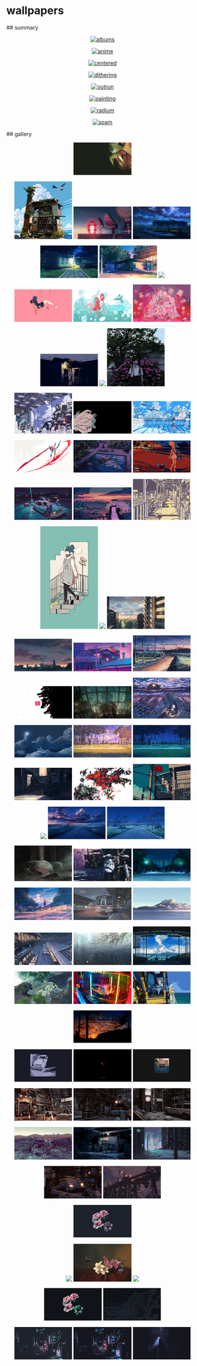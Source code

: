 
# wallpapers

<div>
    ## summary
    
<p align="center">
    <a href="./albums/README.md">
        <img src="./albums" alt="albums">
    </a>
</p>
            
<p align="center">
    <a href="./anime/README.md">
        <img src="./anime" alt="anime">
    </a>
</p>
            
<p align="center">
    <a href="./centered/README.md">
        <img src="./centered" alt="centered">
    </a>
</p>
            
<p align="center">
    <a href="./dithering/README.md">
        <img src="./dithering" alt="dithering">
    </a>
</p>
            
<p align="center">
    <a href="./outrun/README.md">
        <img src="./outrun" alt="outrun">
    </a>
</p>
            
<p align="center">
    <a href="./painting/README.md">
        <img src="./painting" alt="painting">
    </a>
</p>
            
<p align="center">
    <a href="./radium/README.md">
        <img src="./radium" alt="radium">
    </a>
</p>
            
<p align="center">
    <a href="./spam/README.md">
        <img src="./spam" alt="spam">
    </a>
</p>
            
</div>

<div>
    ## gallery
    <p align="center">
  <img src="albums/machine_girl_wlfgrl.png" width="30%"/>
</p>
<p align="center">
  <img src="anime/a_bird_flying_over_a_building.jpeg" width="30%"/>
  <img src="anime/a_bird_sitting_on_a_railing_next_to_a_satellite_dish.jpg" width="30%"/>
  <img src="anime/a_building_with_a_flag_on_the_roof.jpg" width="30%"/>
</p>
<p align="center">
  <img src="anime/a_building_with_a_light_on_the_side.jpg" width="30%"/>
  <img src="anime/a_building_with_trees_in_the_background.jpg" width="30%"/>
  <img src="anime/a_cartoon_of_a_girl_in_a_uniform.png" width="30%"/>
</p>
<p align="center">
  <img src="anime/a_cartoon_of_a_girl_puppet.jpg" width="30%"/>
  <img src="anime/a_cartoon_of_a_girl_sitting_on_a_city.jpg" width="30%"/>
  <img src="anime/a_cartoon_of_a_girl_sitting_on_a_pink_chair_with_a_teddy_bear.png" width="30%"/>
</p>
<p align="center">
  <img src="anime/a_cartoon_of_a_girl_standing_in_a_doorway.jpg" width="30%"/>
  <img src="anime/a_cartoon_of_a_girl_standing_next_to_a_car.jpg" width="30%"/>
  <img src="anime/a_cartoon_of_a_girl_standing_under_a_tree_with_purple_flowers.png" width="30%"/>
</p>
<p align="center">
  <img src="anime/a_cartoon_of_a_group_of_people_playing_music.jpg" width="30%"/>
  <img src="anime/a_cartoon_of_a_person_holding_a_globe.jpg" width="30%"/>
  <img src="anime/a_cartoon_of_a_woman_holding_a_hose_with_a_hose_in_front_of_a_swimming_pool.jpg" width="30%"/>
</p>
<p align="center">
  <img src="anime/a_cartoon_of_a_woman_holding_a_sword.jpg" width="30%"/>
  <img src="anime/a_cartoon_of_a_woman_in_a_pool.jpg" width="30%"/>
  <img src="anime/a_cartoon_of_a_woman_on_a_beach.jpg" width="30%"/>
</p>
<p align="center">
  <img src="anime/a_cartoon_of_a_woman_standing_next_to_a_car.jpg" width="30%"/>
  <img src="anime/a_cartoon_of_a_woman_standing_on_a_railing_overlooking_a_body_of_water.jpg" width="30%"/>
  <img src="anime/a_cartoon_of_a_woman_walking_in_a_city.jpg" width="30%"/>
</p>
<p align="center">
  <img src="anime/a_cartoon_of_a_woman_walking_up_stairs.jpg" width="30%"/>
  <img src="anime/a_cartoon_of_girls_playing_instruments_on_a_street.jpeg" width="30%"/>
  <img src="anime/a_city_landscape_with_trees_and_buildings.jpeg" width="30%"/>
</p>
<p align="center">
  <img src="anime/a_city_skyline_with_trees_and_clouds.jpg" width="30%"/>
  <img src="anime/a_colorful_buildings_with_power_lines.jpg" width="30%"/>
  <img src="anime/a_couple_of_people_walking_on_a_road_with_power_lines_and_telephone_poles.jpg" width="30%"/>
</p>
<p align="center">
  <img src="anime/a_group_of_black_wolves_with_red_eyes.jpg" width="30%"/>
  <img src="anime/a_group_of_people_standing_in_a_room_with_a_large_globe.jpg" width="30%"/>
  <img src="anime/a_man_and_dog_riding_bikes_in_a_field_with_a_house_in_the_background.jpg" width="30%"/>
</p>
<p align="center">
  <img src="anime/a_moon_and_clouds_at_night.jpg" width="30%"/>
  <img src="anime/a_park_with_a_playground_and_trees_01.jpg" width="30%"/>
  <img src="anime/a_park_with_benches_and_trees_at_night.jpg" width="30%"/>
</p>
<p align="center">
  <img src="anime/a_planter_in_a_courtyard.jpg" width="30%"/>
  <img src="anime/a_red_and_white_paint.jpg" width="30%"/>
  <img src="anime/a_cartoon_of_a_girl_standing_on_a_balcony_with_red_balloons.jpeg" width="30%"/>
</p>
<p align="center">
  <img src="anime/a_cartoon_of_a_woman_with_flowers_in_her_hair.jpg" width="30%"/>
  <img src="anime/a_road_leading_to_a_city.jpg" width="30%"/>
  <img src="anime/a_road_with_power_lines_and_power_lines.png" width="30%"/>
</p>
<p align="center">
  <img src="anime/a_rock_and_grass_in_a_dark_room.png" width="30%"/>
  <img src="anime/a_scooter_parked_on_a_street.jpg" width="30%"/>
  <img src="anime/a_statue_of_a_man_in_a_park_at_night.jpg" width="30%"/>
</p>
<p align="center">
  <img src="anime/a_statue_of_a_man_standing_on_a_pedestal_in_front_of_a_row_of_flags.jpg" width="30%"/>
  <img src="anime/a_train_at_a_train_station.jpg" width="30%"/>
  <img src="anime/a_train_going_through_a_lake_01.jpg" width="30%"/>
</p>
<p align="center">
  <img src="anime/a_train_on_tracks_in_a_snowy_city.jpg" width="30%"/>
  <img src="anime/a_tree_branch_with_snow_on_it.jpg" width="30%"/>
  <img src="anime/a_view_of_the_ocean_from_a_balcony.jpeg" width="30%"/>
</p>
<p align="center">
  <img src="anime/a_waterfall_in_the_rain.jpg" width="30%"/>
  <img src="anime/a_woman_wearing_a_helmet.jpg" width="30%"/>
  <img src="anime/cartoon_of_a_girl_in_a_bus.jpg" width="30%"/>
</p>
<p align="center">
  <img src="anime/power_lines_and_trees_at_sunset.jpg" width="30%"/>
</p>
<p align="center">
  <img src="centered/a_man_standing_on_a_car.png" width="30%"/>
  <img src="centered/a_red_object_in_the_sky.jpg" width="30%"/>
  <img src="centered/a_window_in_a_room.jpg" width="30%"/>
</p>
<p align="center">
  <img src="dithering/a_building_with_traffic_cones_and_cars_in_the_rain.jpg" width="30%"/>
  <img src="dithering/a_car_parked_in_a_dark_alley.jpg" width="30%"/>
  <img src="dithering/a_car_parked_in_a_street.jpg" width="30%"/>
</p>
<p align="center">
  <img src="dithering/a_car_with_luggage_on_top_of_it.jpg" width="30%"/>
  <img src="dithering/a_room_with_a_desk_and_a_chair_and_a_skull_on_the_wall.jpg" width="30%"/>
  <img src="dithering/a_street_lights_and_buildings_at_night.png" width="30%"/>
</p>
<p align="center">
  <img src="dithering/a_video_game_of_a_vehicle.jpg" width="30%"/>
  <img src="dithering/cars_on_a_train_track.jpg" width="30%"/>
</p>
<p align="center">
  <img src="outrun/a_group_of_flowers_on_a_black_background.jpg" width="30%"/>
</p>
<p align="center">
  <img src="painting/a_painting_of_a_tree_and_water.jpg" width="30%"/>
  <img src="painting/a_painting_of_flowers_and_a_glass_of_wine.jpg" width="30%"/>
  <img src="painting/a_painting_of_flowers_on_a_surface.jpg" width="30%"/>
</p>
<p align="center">
  <img src="radium/a_group_of_flowers_on_a_black_background.png" width="30%"/>
  <img src="radium/a_mountain_range_at_night.png" width="30%"/>
</p>
<p align="center">
  <img src="spam/a_street_with_signs_and_lights.png" width="30%"/>
  <img src="spam/a_street_with_signs_and_lights_01.png" width="30%"/>
  <img src="spam/a_triangle_shaped_object_with_a_blue_and_white_light.png" width="30%"/>
</p>

</div>
    